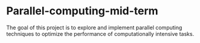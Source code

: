 # Parallel-computing-mid-term
The goal of this project is to explore and implement parallel computing techniques to optimize the performance of computationally intensive tasks.
